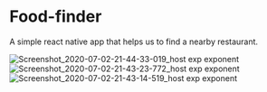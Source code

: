 # Food-finder
A simple react native app that helps us to find a nearby restaurant.

![Screenshot_2020-07-02-21-44-33-019_host exp exponent](https://user-images.githubusercontent.com/52367289/86385297-a7df1300-bcad-11ea-9846-526102d99d5f.jpg)
![Screenshot_2020-07-02-21-43-23-772_host exp exponent](https://user-images.githubusercontent.com/52367289/86385298-a9a8d680-bcad-11ea-84f0-ac35f9105a43.jpg)
![Screenshot_2020-07-02-21-43-14-519_host exp exponent](https://user-images.githubusercontent.com/52367289/86385299-aada0380-bcad-11ea-9781-db4b22fc77bc.jpg)
